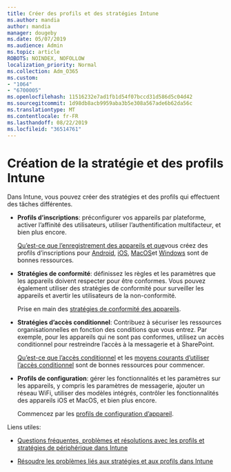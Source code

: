 ```yaml
---
title: Créer des profils et des stratégies Intune
ms.author: mandia
author: mandia
manager: dougeby
ms.date: 05/07/2019
ms.audience: Admin
ms.topic: article
ROBOTS: NOINDEX, NOFOLLOW
localization_priority: Normal
ms.collection: Adm_O365
ms.custom:
- "1064"
- "6700005"
ms.openlocfilehash: 11516232e7ad1fb1d54f07bccd31d586d5c04d42
ms.sourcegitcommit: 1d98db8acb9959aba3b5e308a567ade6b62da56c
ms.translationtype: MT
ms.contentlocale: fr-FR
ms.lasthandoff: 08/22/2019
ms.locfileid: "36514761"
---
```

# <a name="creating-intune-policy-and-profiles"></a>Création de la stratégie et des profils Intune

Dans Intune, vous pouvez créer des stratégies et des profils qui effectuent des tâches différentes.

- **Profils d’inscriptions**: préconfigurer vos appareils par plateforme, activer l’affinité des utilisateurs, utiliser l’authentification multifacteur, et bien plus encore.

  [Qu’est-ce que l’enregistrement des appareils et que](https://docs.microsoft.com/intune/device-enrollment)vous créez des profils d’inscriptions pour [Android](https://docs.microsoft.com/intune/android-enroll), [iOS](https://docs.microsoft.com/intune/ios-enroll), [MacOS](https://docs.microsoft.com/intune/macos-enroll)et [Windows](https://docs.microsoft.com/intune/windows-enrollment-methods) sont de bonnes ressources.

- **Stratégies de conformité**: définissez les règles et les paramètres que les appareils doivent respecter pour être conformes. Vous pouvez également utiliser des stratégies de conformité pour surveiller les appareils et avertir les utilisateurs de la non-conformité.

  Prise en main des [stratégies de conformité des appareils](https://docs.microsoft.com/intune/device-compliance-get-started).
- **Stratégies d’accès conditionnel**: Contribuez à sécuriser les ressources organisationnelles en fonction des conditions que vous entrez. Par exemple, pour les appareils qui ne sont pas conformes, utilisez un accès conditionnel pour restreindre l’accès à la messagerie et à SharePoint.

  [Qu’est-ce que l’accès conditionnel](https://docs.microsoft.com/intune/conditional-access) et les [moyens courants d’utiliser l’accès conditionnel](https://docs.microsoft.com/intune/conditional-access-intune-common-ways-use) sont de bonnes ressources pour commencer.

- **Profils de configuration**: gérer les fonctionnalités et les paramètres sur les appareils, y compris les paramètres de messagerie, ajouter un réseau WiFi, utiliser des modèles intégrés, contrôler les fonctionnalités des appareils iOS et MacOS, et bien plus encore.

  Commencez par les [profils de configuration d’appareil](https://docs.microsoft.com/intune/device-profiles).

Liens utiles:

- [Questions fréquentes, problèmes et résolutions avec les profils et stratégies de périphérique dans Intune](https://docs.microsoft.com/intune/device-profile-troubleshoot)

- [Résoudre les problèmes liés aux stratégies et aux profils dans Intune](https://docs.microsoft.com/intune/troubleshoot-policies-in-microsoft-intune)
